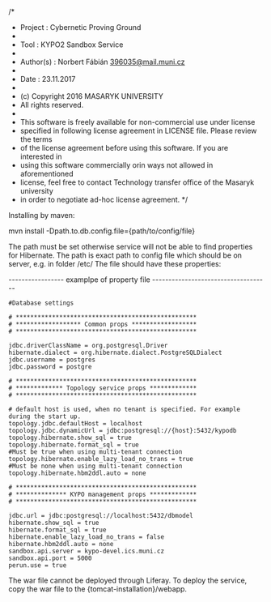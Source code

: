/*
 *  Project   : Cybernetic Proving Ground
 *
 *  Tool      : KYPO2 Sandbox Service
 *
 *  Author(s) : Norbert Fábián 396035@mail.muni.cz
 *
 *  Date      : 23.11.2017
 *
 *  (c) Copyright 2016 MASARYK UNIVERSITY
 *  All rights reserved.
 *
 *  This software is freely available for non-commercial use under license
 *  specified in following license agreement in LICENSE file. Please review the terms
 *  of the license agreement before using this software. If you are interested in
 *  using this software commercially orin ways not allowed in aforementioned
 *  license, feel free to contact Technology transfer office of the Masaryk university
 *  in order to negotiate ad-hoc license agreement.
 */

Installing by maven:

mvn install -Dpath.to.db.config.file={path/to/config/file}

The path must be set otherwise service will not be able to find properties for Hibernate.
The path is exact path to config file which should be on server, e.g. in folder /etc/
The file should have these properties:

----------------- examplpe of property file  ------------------------------------
```
#Database settings

# **************************************************
# ****************** Common props ******************
# **************************************************

jdbc.driverClassName = org.postgresql.Driver
hibernate.dialect = org.hibernate.dialect.PostgreSQLDialect
jdbc.username = postgres
jdbc.password = postgre

# **************************************************
# ************* Topology service props *************
# **************************************************

# default host is used, when no tenant is specified. For example during the start up.
topology.jdbc.defaultHost = localhost
topology.jdbc.dynamicUrl = jdbc:postgresql://{host}:5432/kypodb
topology.hibernate.show_sql = true
topology.hibernate.format_sql = true
#Must be true when using multi-tenant connection
topology.hibernate.enable_lazy_load_no_trans = true
#Must be none when using multi-tenant connection
topology.hibernate.hbm2ddl.auto = none

# **************************************************
# ************** KYPO management props *************
# **************************************************

jdbc.url = jdbc:postgresql://localhost:5432/dbmodel
hibernate.show_sql = true
hibernate.format_sql = true
hibernate.enable_lazy_load_no_trans = false
hibernate.hbm2ddl.auto = none
sandbox.api.server = kypo-devel.ics.muni.cz
sandbox.api.port = 5000
perun.use = true
```
The war file cannot be deployed through Liferay.
To deploy the service, copy the war file to the {tomcat-installation}/webapp.